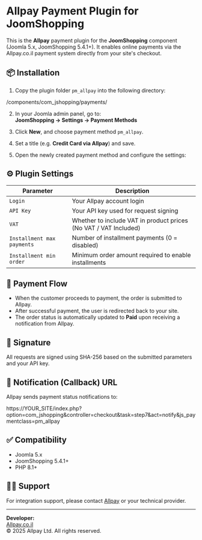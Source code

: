 # Allpay Payment Plugin for JoomShopping

This is the **Allpay** payment plugin for the **JoomShopping** component (Joomla 5.x, JoomShopping 5.4.1+). It enables online payments via the Allpay.co.il payment system directly from your site's checkout.

## 📦 Installation

1. Copy the plugin folder `pm_allpay` into the following directory:

/components/com_jshopping/payments/


2. In your Joomla admin panel, go to:  
**JoomShopping → Settings → Payment Methods**

3. Click **New**, and choose payment method `pm_allpay`.

4. Set a title (e.g. **Credit Card via Allpay**) and save.

5. Open the newly created payment method and configure the settings:

## ⚙️ Plugin Settings

| Parameter                    | Description                                                            |
|-----------------------------|------------------------------------------------------------------------|
| `Login`                     | Your Allpay account login                                              |
| `API Key`                   | Your API key used for request signing                                  |
| `VAT`                       | Whether to include VAT in product prices (No VAT / VAT Included)       |
| `Installment max payments`  | Number of installment payments (0 = disabled)                          |
| `Installment min order`     | Minimum order amount required to enable installments                   |

## 🔄 Payment Flow

- When the customer proceeds to payment, the order is submitted to Allpay.
- After successful payment, the user is redirected back to your site.
- The order status is automatically updated to **Paid** upon receiving a notification from Allpay.

## 🔐 Signature

All requests are signed using SHA-256 based on the submitted parameters and your API key.

## 📡 Notification (Callback) URL

Allpay sends payment status notifications to:

https://YOUR_SITE/index.php?option=com_jshopping&controller=checkout&task=step7&act=notify&js_paymentclass=pm_allpay


## ✅ Compatibility

- Joomla 5.x
- JoomShopping 5.4.1+
- PHP 8.1+

## 🧑‍💻 Support

For integration support, please contact [Allpay](https://allpay.co.il) or your technical provider.

---

**Developer:**  
[Allpay.co.il](https://allpay.co.il)  
© 2025 Allpay Ltd. All rights reserved.


